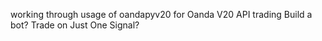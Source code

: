 working through usage of oandapyv20 for Oanda V20 API trading
Build a bot?
Trade on Just One Signal?